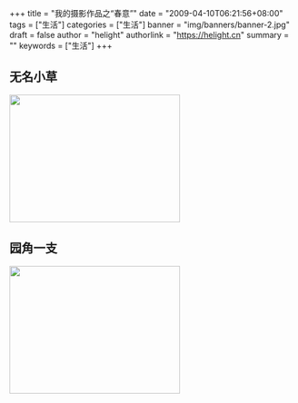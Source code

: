 +++
title = "我的摄影作品之“春意”"
date = "2009-04-10T06:21:56+08:00"
tags = ["生活"]
categories = ["生活"]
banner = "img/banners/banner-2.jpg"
draft = false
author = "helight"
authorlink = "https://helight.cn"
summary = ""
keywords = ["生活"]
+++

## 无名小草

<a href="/zb_users/upload/2009/04/img_0042.jpg"><img class="alignnone size-medium wp-image-229" title="img_0042" src="/zb_users/upload/2009/04/img_0042-300x225.jpg" alt="" width="300" height="225" /></a>

## 园角一支

<a href="/zb_users/upload/2009/04/img_0025.jpg"><img class="alignnone size-medium wp-image-230" title="img_0025" src="/zb_users/upload/2009/04/img_0025-300x225.jpg" alt="" width="300" height="225" /></a>